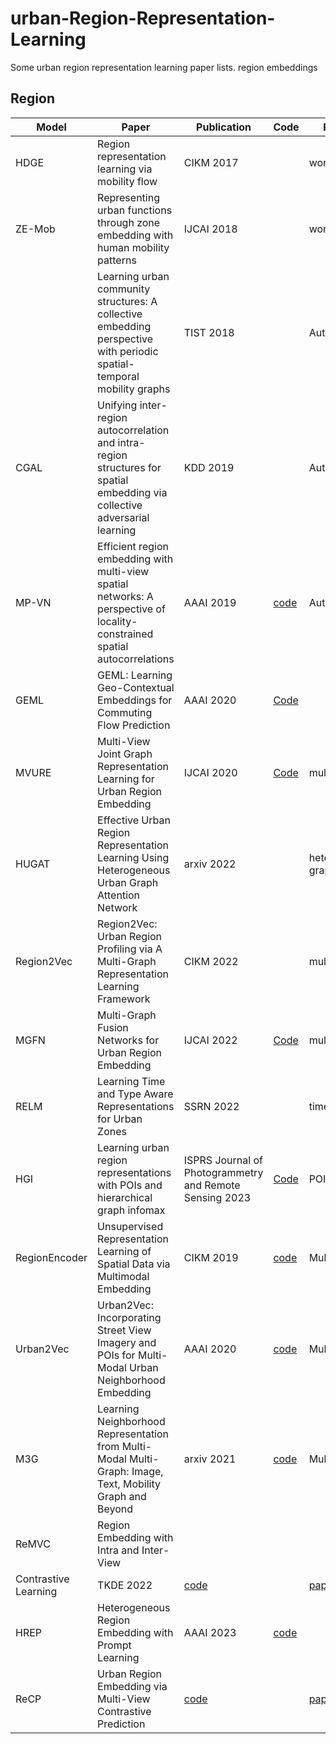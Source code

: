 # urban-Region-Representation-Learning
Some urban region representation learning paper lists. region embeddings


## Region

| Model      | Paper                                                        | Publication                                             | Code                                                 | Remarks             | Paper             |
| ---------- | ------------------------------------------------------------ | ------------------------------------------------------- | ---------------------------------------------------- | ------------------- |-------------------|
| HDGE       | Region representation learning via mobility flow             | CIKM 2017                                               |                                                      | word2vec            | [paper](https://dl.acm.org/doi/10.1145/3132847.3133006) |
| ZE-Mob     | Representing urban functions through zone embedding with human mobility patterns | IJCAI 2018                                              |                                                      | word2vec            | [paper](https://www.ijcai.org/proceedings/2018/0545.pdf) |
|            | Learning urban community structures: A collective embedding perspective with periodic spatial-temporal mobility graphs | TIST 2018                                               |                                                      | Auto-Encoder        | [paper](https://dl.acm.org/doi/pdf/10.1145/3209686) |
| CGAL       | Unifying inter-region autocorrelation and intra-region structures for spatial embedding via collective adversarial learning | KDD 2019                                                |                                                      | Auto-Encoder        | [paper](http://urban-computing.com/pdf/yunchao.pdf) |
| MP-VN      | Efficient region embedding with multi-view spatial networks: A perspective of locality-constrained spatial autocorrelations | AAAI 2019                                               | [code](https://github.com/porterjenkins/region-encoder/tree/master/model)                                                     | Auto-Encoder        | [paper](https://ojs.aaai.org/index.php/AAAI/article/download/3879/3757) |
| GEML       | GEML: Learning Geo-Contextual Embeddings for Commuting Flow Prediction | AAAI 2020                                               | [Code](https://github.com/jackmiemie/GMEL)                   |                     | [paper](https://arxiv.org/pdf/2005.01690) |
| MVURE      | Multi-View Joint Graph Representation Learning for Urban Region Embedding | IJCAI 2020                                              | [Code](https://github.com/mingyangzhang/mv-region-embedding) | multi-graph         | [paper](https://www.ijcai.org/proceedings/2020/0611.pdf) |
| HUGAT      | Effective Urban Region Representation Learning Using Heterogeneous Urban Graph Attention Network | arxiv 2022                                              |                                                      | heterogeneous graph | [paper](https://arxiv.org/pdf/2202.09021) |
| Region2Vec | Region2Vec: Urban Region Profiling via A Multi-Graph Representation Learning Framework | CIKM 2022                                               |                                                      | multi-graph         | [paper](https://arxiv.org/pdf/2202.02074) |
| MGFN       | Multi-Graph Fusion Networks for Urban Region Embedding       | IJCAI 2022                                              | [Code](https://github.com/wushangbin/MGFN)                   | multi-graph         | [paper](https://arxiv.org/pdf/2201.09760) |
| RELM       | Learning Time and Type Aware Representations for Urban Zones | SSRN 2022                                               |                                                      | time-aware          | [paper](https://papers.ssrn.com/sol3/papers.cfm?abstract_id=4056772) |
| HGI        | Learning urban region representations with POIs and hierarchical graph infomax | ISPRS Journal of Photogrammetry and Remote Sensing 2023 | [Code](https://github.com/RightBank/HGI)                     | POI-Region          | [paper](https://www.sciencedirect.com/science/article/abs/pii/S0924271622003148) |
| RegionEncoder | Unsupervised Representation Learning of Spatial Data via Multimodal Embedding | CIKM 2019                                               | [code](https://github.com/porterjenkins/region-encoder)                                                     | Multimodal          | [paper](https://dl.acm.org/doi/pdf/10.1145/3357384.3358001) |
| Urban2Vec  | Urban2Vec: Incorporating Street View Imagery and POIs for Multi-Modal Urban Neighborhood Embedding | AAAI 2020                                               | [code](https://github.com/wangzhecheng/urban2vec_)                                                      | Multimodal          | [paper](https://arxiv.org/pdf/2001.11101) |
| M3G    | Learning Neighborhood Representation from Multi-Modal Multi-Graph: Image, Text, Mobility Graph and Beyond | arxiv 2021                                              | [code](https://github.com/tianyuanhuang/M3G)                                                     | Multimodal          | [paper](https://arxiv.org/pdf/2105.02489) |
| ReMVC    | Region Embedding with Intra and Inter-View
Contrastive Learning | TKDE 2022                                              | [code](https://github.com/Liang-NTU/ReMVC)                                                   |          | [paper](https://arxiv.org/pdf/2211.08975) |
| HREP    | Heterogeneous Region Embedding with Prompt Learning | AAAI 2023                                              | [code](https://github.com/slzhou-xy/HREP/tree/main)                                                     |           | [paper](https://ojs.aaai.org/index.php/AAAI/article/download/25625/25397) |
|ReCP| Urban Region Embedding via Multi-View Contrastive Prediction | [code](https://github.com/lizc-sdu/ReCP/tree/main) | | [paper](https://arxiv.org/pdf/2312.09681)|
